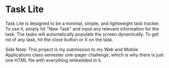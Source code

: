 # Task Lite

Task Lite is designed to be a minimal, simple, and lightweight task tracker. To use it, simply hit "New Task" and input any relevant information for the task. The tasks will automatically populate the screen dynamically. To get rid of any task, hit the close button or X on the task.

Side Note: This project is my submission to my Web and Mobile Applications class semester one-pager challenge, which is why there is just one HTML file with everything embedded in it.